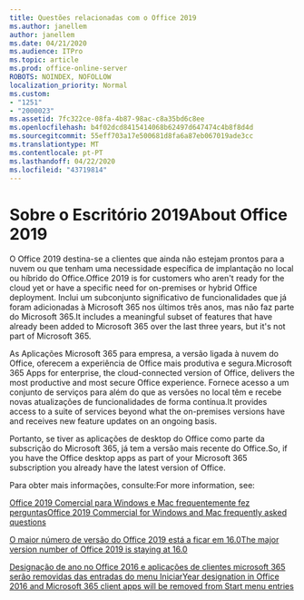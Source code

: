 ```yaml
---
title: Questões relacionadas com o Office 2019
ms.author: janellem
author: janellem
ms.date: 04/21/2020
ms.audience: ITPro
ms.topic: article
ms.prod: office-online-server
ROBOTS: NOINDEX, NOFOLLOW
localization_priority: Normal
ms.custom:
- "1251"
- "2000023"
ms.assetid: 7fc322ce-08fa-4b87-98ac-c8a35bd6c8ee
ms.openlocfilehash: b4f02dcd8415414068b62497d647474c4b8f8d4d
ms.sourcegitcommit: 55eff703a17e500681d8fa6a87eb067019ade3cc
ms.translationtype: MT
ms.contentlocale: pt-PT
ms.lasthandoff: 04/22/2020
ms.locfileid: "43719814"
---
```

# <a name="about-office-2019"></a><span data-ttu-id="17b07-102">Sobre o Escritório 2019</span><span class="sxs-lookup"><span data-stu-id="17b07-102">About Office 2019</span></span>

<span data-ttu-id="17b07-103">O Office 2019 destina-se a clientes que ainda não estejam prontos para a nuvem ou que tenham uma necessidade específica de implantação no local ou híbrido do Office.</span><span class="sxs-lookup"><span data-stu-id="17b07-103">Office 2019 is for customers who aren't ready for the cloud yet or have a specific need for on-premises or hybrid Office deployment.</span></span> <span data-ttu-id="17b07-104">Inclui um subconjunto significativo de funcionalidades que já foram adicionadas à Microsoft 365 nos últimos três anos, mas não faz parte do Microsoft 365.</span><span class="sxs-lookup"><span data-stu-id="17b07-104">It includes a meaningful subset of features that have already been added to Microsoft 365 over the last three years, but it's not part of Microsoft 365.</span></span>
  
<span data-ttu-id="17b07-105">As Aplicações Microsoft 365 para empresa, a versão ligada à nuvem do Office, oferecem a experiência de Office mais produtiva e segura.</span><span class="sxs-lookup"><span data-stu-id="17b07-105">Microsoft 365 Apps for enterprise, the cloud-connected version of Office, delivers the most productive and most secure Office experience.</span></span> <span data-ttu-id="17b07-106">Fornece acesso a um conjunto de serviços para além do que as versões no local têm e recebe novas atualizações de funcionalidades de forma contínua.</span><span class="sxs-lookup"><span data-stu-id="17b07-106">It provides access to a suite of services beyond what the on-premises versions have and receives new feature updates on an ongoing basis.</span></span>
  
<span data-ttu-id="17b07-107">Portanto, se tiver as aplicações de desktop do Office como parte da subscrição do Microsoft 365, já tem a versão mais recente do Office.</span><span class="sxs-lookup"><span data-stu-id="17b07-107">So, if you have the Office desktop apps as part of your Microsoft 365 subscription you already have the latest version of Office.</span></span>
  
<span data-ttu-id="17b07-108">Para obter mais informações, consulte:</span><span class="sxs-lookup"><span data-stu-id="17b07-108">For more information, see:</span></span>
  
[<span data-ttu-id="17b07-109">Office 2019 Comercial para Windows e Mac frequentemente fez perguntas</span><span class="sxs-lookup"><span data-stu-id="17b07-109">Office 2019 Commercial for Windows and Mac frequently asked questions</span></span>](https://support.microsoft.com/help/4133312)
  
[<span data-ttu-id="17b07-110">O maior número de versão do Office 2019 está a ficar em 16.0</span><span class="sxs-lookup"><span data-stu-id="17b07-110">The major version number of Office 2019 is staying at 16.0</span></span>](https://docs.microsoft.com/deployoffice/office2019/overview)
  
[<span data-ttu-id="17b07-111">Designação de ano no Office 2016 e aplicações de clientes microsoft 365 serão removidas das entradas do menu Iniciar</span><span class="sxs-lookup"><span data-stu-id="17b07-111">Year designation in Office 2016 and Microsoft 365 client apps will be removed from Start menu entries</span></span>](https://support.office.com/article/8fe5e052-76d2-49de-af30-2e84ed3da907?wt.mc_id=Alchemy_ClientDIA)
  